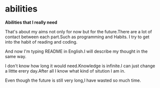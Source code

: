 # abilities

**Abilities that I really need**

That's about my aims not only for now but for the future.There are a lot of contact between each part.Such as programming and Habits. I try to get into the habit of reading and coding.

And now I'm typing README in English.I will describe my thought in the same way.

I don't know how long it would need.Knowledge is infinite.I can just change a littte erery day.After all I know what kind of sitution I am in.

Even though the future is still very long,I have wasted so much time.
